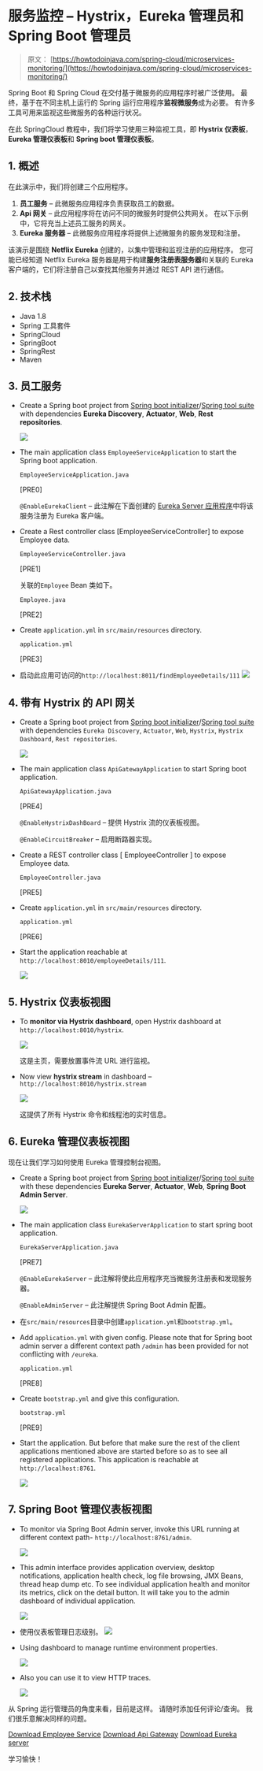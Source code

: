 # 服务监控 – Hystrix，Eureka 管理员和 Spring Boot 管理员

> 原文： [https://howtodoinjava.com/spring-cloud/microservices-monitoring/](https://howtodoinjava.com/spring-cloud/microservices-monitoring/)

Spring Boot 和 Spring Cloud 在交付基于微服务的应用程序时被广泛使用。 最终，基于在不同主机上运行的 Spring 运行应用程序**监视微服务**成为必要。 有许多工具可用来监视这些微服务的各种运行状况。

在此 SpringCloud 教程中，我们将学习使用三种监视工具，即 **Hystrix 仪表板**， **Eureka 管理仪表板**和 **Spring boot 管理仪表板**。

## 1\. 概述

在此演示中，我们将创建三个应用程序。

1.  **员工服务** – 此微服务应用程序负责获取员工的数据。
2.  **Api 网关** – 此应用程序将在访问不同的微服务时提供公共网关。 在以下示例中，它将充当上述员工服务的网关。
3.  **Eureka 服务器** – 此微服务应用程序将提供上述微服务的服务发现和注册。

该演示是围绕 **Netflix Eureka** 创建的，以集中管理和监视注册的应用程序。 您可能已经知道 Netflix Eureka 服务器是用于构建**服务注册表服务器**和关联的 Eureka 客户端的，它们将注册自己以查找其他服务并通过 REST API 进行通信。

## 2\. 技术栈

*   Java 1.8
*   Spring 工具套件
*   SpringCloud
*   SpringBoot
*   SpringRest
*   Maven

## 3\. 员工服务

*   Create a Spring boot project from [Spring boot initializer](https://start.spring.io/)/[Spring tool suite](https://spring.io/tools/sts) with dependencies **Eureka Discovery**, **Actuator**, **Web**, **Rest repositories**.

    ![](img/8130e21ef026ce6b3342345ed95b20e6.jpg)

*   The main application class `EmployeeServiceApplication` to start the Spring boot application.

    `EmployeeServiceApplication.java`

    [PRE0]

    `@EnableEurekaClient` – 此注解在下面创建的 [Eureka Server 应用程序](#eureka-dashboard)中将该服务注册为 Eureka 客户端。

*   Create a Rest controller class [EmployeeServiceController] to expose Employee data.

    `EmployeeServiceController.java`

    [PRE1]

    关联的`Employee` Bean 类如下。

    `Employee.java`

    [PRE2]

*   Create `application.yml` in `src/main/resources` directory.

    `application.yml`

    [PRE3]

*   启动此应用可访问的`http://localhost:8011/findEmployeeDetails/111`
    ![](img/fefc645e57bb19dcc5d7c67b3172880b.jpg)

## 4\. 带有 Hystrix 的 API 网关

*   Create a Spring boot project from [Spring boot initializer](https://start.spring.io/)/[Spring tool suite](https://spring.io/tools/sts) with dependencies `Eureka Discovery`, `Actuator`, `Web`, `Hystrix`, `Hystrix Dashboard`, `Rest repositories`.

    ![](img/80e854887e82fb2cf14c4dfd2353d414.jpg)

*   The main application class `ApiGatewayApplication` to start Spring boot application.

    `ApiGatewayApplication.java`

    [PRE4]

    `@EnableHystrixDashBoard` – 提供 Hystrix 流的仪表板视图。
    
	`@EnableCircuitBreaker` – 启用断路器实现。

*   Create a REST controller class [ EmployeeController ] to expose Employee data.

    `EmployeeController.java`

    [PRE5]

*   Create `application.yml` in `src/main/resources` directory.

    `application.yml`

    [PRE6]

*   Start the application reachable at `http://localhost:8010/employeeDetails/111`.

    ![](img/45697556c9b208397b5bec0272bdc4f8.jpg)

## 5\. Hystrix 仪表板视图

*   To **monitor via Hystrix dashboard**, open Hystrix dashboard at `http://localhost:8010/hystrix`.

    ![](img/f27ac2e76aa2cabb99a2bdb048197422.jpg)

    这是主页，需要放置事件流 URL 进行监视。

*   Now view **hystrix stream** in dashboard – `http://localhost:8010/hystrix.stream`

    ![](img/d43b01ce65a3de9b918957050a43861c.jpg)

    这提供了所有 Hystrix 命令和线程池的实时信息。

## 6\. Eureka 管理仪表板视图

现在让我们学习如何使用 Eureka 管理控制台视图。

*   Create a Spring boot project from [Spring boot initializer](https://start.spring.io/)/[Spring tool suite](https://spring.io/tools/sts) with these dependencies **Eureka Server**, **Actuator**, **Web**, **Spring Boot Admin Server**.

    ![](img/6963756716addf2f9f32b5ce39ba6b41.jpg)

*   The main application class `EurekaServerApplication` to start spring boot application.

    `EurekaServerApplication.java`

    [PRE7]

    `@EnableEurekaServer` – 此注解将使此应用程序充当微服务注册表和发现服务器。
    
	`@EnableAdminServer` – 此注解提供 Spring Boot Admin 配置。

*   在`src/main/resources`目录中创建`application.yml`和`bootstrap.yml`。
*   Add `application.yml` with given config. Please note that for Spring boot admin server a different context path `/admin` has been provided for not conflicting with `/eureka`.

    `application.yml`

    [PRE8]

*   Create `bootstrap.yml` and give this configuration.

    `bootstrap.yml`

    [PRE9]

*   Start the application. But before that make sure the rest of the client applications mentioned above are started before so as to see all registered applications. This application is reachable at `http://localhost:8761`.

    ![](img/793db36d4355f08e02239564a9343a60.jpg)

## 7\. Spring Boot 管理仪表板视图

*   To monitor via Spring Boot Admin server, invoke this URL running at different context path- `http://localhost:8761/admin`.

    ![](img/74cf84ffce388db0f80a81ac6be37b37.jpg)

*   This admin interface provides application overview, desktop notifications, application health check, log file browsing, JMX Beans, thread heap dump etc. To see individual application health and monitor its metrics, click on the detail button. It will take you to the admin dashboard of individual application.

    ![](img/34a4a5ae9c842bd20fcd012ff929ba59.jpg)

*   使用仪表板管理日志级别。
    ![](img/548a326a39f661fa154a0e91741da3bf.jpg)
*   Using dashboard to manage runtime environment properties.

    ![](img/461e5a4fd993b66a2a16c551a1fe814b.jpg)

*   Also you can use it to view HTTP traces.

    ![](img/47ba50aaef3cb1a06616d40e09ed63eb.jpg)

从 Spring 运行管理员的角度来看，目前是这样。 请随时添加任何评论/查询。 我们很乐意解决同样的问题。

[Download Employee Service](https://howtodoinjava.com/wp-content/uploads/2018/03/Employee-Service.zip)
[Download Api Gateway](https://howtodoinjava.com/wp-content/uploads/2018/03/Api-Gateway.zip)
[Download Eureka server](https://howtodoinjava.com/wp-content/uploads/2018/03/Eureka-server.zip)

学习愉快！
